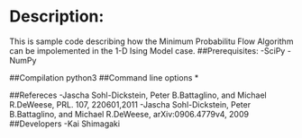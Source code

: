 Description:
=====================
This is sample code describing how the Minimum Probabilitu Flow Algorithm can be impolemented in the 1-D Ising Model case.
##Prerequisites:
-SciPy
-NumPy

##Compilation
python3 
##Command line options
*

<!--##Release Note
-A
*a
-->
##Refereces
-Jascha Sohl-Dickstein, Peter B.Battaglino, and Michael R.DeWeese, PRL. 107, 220601,2011
-Jascha Sohl-Dickstein, Peter B.Battaglino, and Michael R.DeWeese, arXiv:0906.4779v4, 2009
##Developers
-Kai Shimagaki
